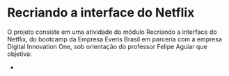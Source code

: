 Recriando a interface do Netflix
=================================

O projeto consiste em uma atividade do módulo Recriando a interface do Netflix, do bootcamp
da Empresa Everis Brasil em parceria com a empresa Digital Innovation One, sob orientação do professor
Felipe Aguiar que objetiva:

*

